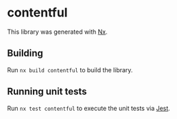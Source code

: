 # contentful

This library was generated with [Nx](https://nx.dev).

## Building

Run `nx build contentful` to build the library.

## Running unit tests

Run `nx test contentful` to execute the unit tests via [Jest](https://jestjs.io).
